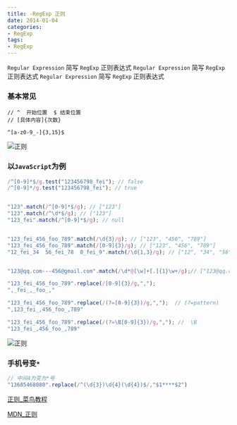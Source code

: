```yaml
---
title: -RegExp 正则
date: 2014-01-04
categories: 
- RegExp
tags:
- RegExp
---
```

`Regular Expression` 简写 `RegExp`  正则表达式
`Regular Expression` 简写 `RegExp`  正则表达式
`Regular Expression` 简写 `RegExp`  正则表达式

<!-- more -->

### 基本常见

```
// ^  开始位置  $ 结束位置
// [具体内容]{次数}

^[a-z0-9_-]{3,15}$
```

![正则](/img/ubuntu/linux_command/linux_regexp/regexp.png "正则")

### 以`JavaScript`为例

```javascript
/^[0-9]*$/g.test("123456798_fei"); // false
/^[0-9]*/g.test("123456798_fei"); // true


"123".match(/^[0-9]*$/g); // ["123"]
"123".match(/^\d*$/g); // ["123"]
"123_fei".match(/^[0-9]*$/g); // null


"123_fei_456_foo_789".match(/\d{3}/g); // ["123", "456", "789"]
"123_fei_456_foo_789".match(/[0-9]{3}/g); // ["123", "456", "789"]
"12_fei_34  56_fei_78  0_fei_9".match(/\d{1,3}/g); // ["12", "34", "56", "78", "0", "9"]


"123@qq.com---456@gmail.com".match(/\d*@[\w]+[.]{1}\w+/g);// ["123@qq.com", "456@gmail.com"]
```

```javascript
"123_fei_456_foo_789".replace(/[0-9]{3}/g,",");   
",_fei_,_foo_,"

"123_fei_456_foo_789".replace(/(?=[0-9]{3})/g,",");  // (?=pattern)
",123_fei_,456_foo_,789"

"123_fei_456_foo_789".replace(/(?=\B[0-9]{3})/g,","); //  \B
"123_fei_,456_foo_,789"
```

![正则](/img/ubuntu/linux_command/linux_regexp/RegExp_02.png "正则")

### 手机号变`*`

```javascript
// 中间4为变为*号
"13685468080".replace(/^(\d{3})\d{4}(\d{4})$/,"$1****$2") 
```



[正则_菜鸟教程](https://www.runoob.com/regexp/regexp-metachar.html)

[MDN_正则](https://developer.mozilla.org/zh-CN/docs/Web/JavaScript/Guide/Regular_Expressions)

### 





























